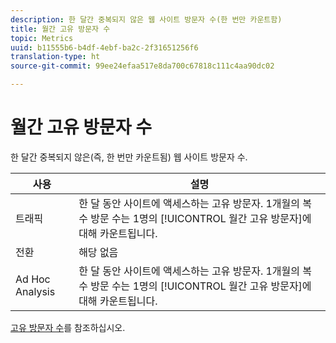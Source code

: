 ```yaml
---
description: 한 달간 중복되지 않은 웹 사이트 방문자 수(한 번만 카운트함)
title: 월간 고유 방문자 수
topic: Metrics
uuid: b11555b6-b4df-4ebf-ba2c-2f31651256f6
translation-type: ht
source-git-commit: 99ee24efaa517e8da700c67818c111c4aa90dc02

---
```



# 월간 고유 방문자 수

한 달간 중복되지 않은(즉, 한 번만 카운트됨) 웹 사이트 방문자 수.

| 사용 | 설명 |
|---|---|
| 트래픽 | 한 달 동안 사이트에 액세스하는 고유 방문자. 1개월의 복수 방문 수는 1명의 [!UICONTROL 월간 고유 방문자]에 대해 카운트됩니다. |
| 전환 | 해당 없음 |
| Ad Hoc Analysis | 한 달 동안 사이트에 액세스하는 고유 방문자. 1개월의 복수 방문 수는 1명의 [!UICONTROL 월간 고유 방문자]에 대해 카운트됩니다. |

[고유 방문자 수](/help/components/c-variables/c-metrics/metrics-unique-visitors.md)를 참조하십시오.

